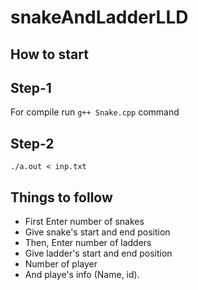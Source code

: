# snakeAndLadderLLD

## How to start

## Step-1

For compile run `g++ Snake.cpp` command

## Step-2

`./a.out < inp.txt `

## Things to follow

- First Enter number of snakes
- Give snake's start and end position
- Then, Enter number of ladders
- Give ladder's start and end position
- Number of player
- And playe's info (Name, id).
